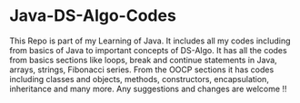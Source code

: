 # Java-DS-Algo-Codes
This Repo is part of my Learning of Java. It includes all my codes including from basics of Java to important concepts of DS-Algo.
It has all the codes from basics sections like loops, break and continue statements in Java, arrays, strings, Fibonacci series. 
From the OOCP sections it has codes including classes and objects, methods, constructors, encapsulation, inheritance and many more.
Any suggestions and changes are welcome !!
